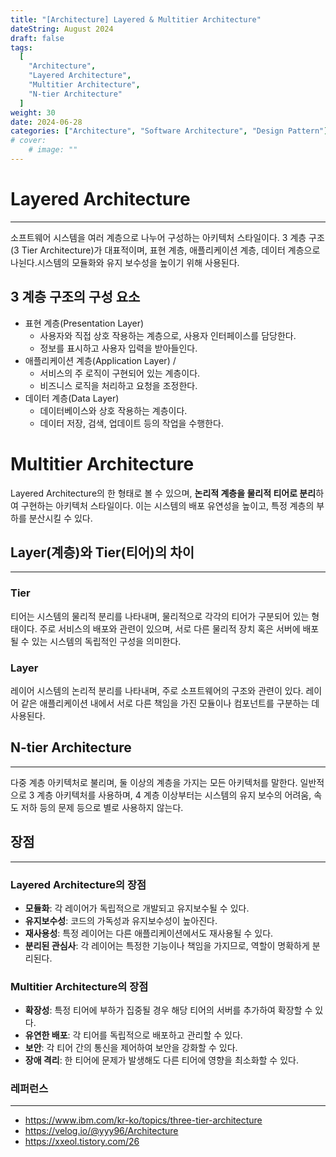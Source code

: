 ```yaml
---
title: "[Architecture] Layered & Multitier Architecture"
dateString: August 2024
draft: false
tags:
  [
    "Architecture",
    "Layered Architecture",
    "Multitier Architecture",
    "N-tier Architecture"
  ]
weight: 30
date: 2024-06-28
categories: ["Architecture", "Software Architecture", "Design Pattern"]
# cover:
    # image: ""
---
```

# Layered Architecture
---
소프트웨어 시스템을 여러 계층으로 나누어 구성하는 아키텍처 스타일이다. 3 계층 구조(3 Tier Architecture)가 대표적이며, 표현 계층, 애플리케이션 계층, 데이터 계층으로 나뉜다.시스템의 모듈화와 유지 보수성을 높이기 위해 사용된다. 

## 3 계층 구조의 구성 요소
- 표현 계층(Presentation Layer)
    - 사용자와 직접 상호 작용하는 계층으로, 사용자 인터페이스를 담당한다.
    - 정보를 표시하고 사용자 입력을 받아들인다.
- 애플리케이션 계층(Application Layer) /
    - 서비스의 주 로직이 구현되어 있는 계층이다.
    - 비즈니스 로직을 처리하고 요청을 조정한다.
- 데이터 계층(Data Layer)
    - 데이터베이스와 상호 작용하는 계층이다.
    - 데이터 저장, 검색, 업데이트 등의 작업을 수행한다.
  
# Multitier Architecture
Layered Architecture의 한 형태로 볼 수 있으며, **논리적 계층을 물리적 티어로 분리**하여 구현하는 아키텍처 스타일이다. 이는 시스템의 배포 유연성을 높이고, 특정 계층의 부하를 분산시킬 수 있다.

## Layer(계층)와 Tier(티어)의 차이
---
### Tier

티어는 시스템의 물리적 분리를 나타내며, 물리적으로 각각의 티어가 구분되어 있는 형태이다. 주로 서비스의 배포와 관련이 있으며, 서로 다른 물리적 장치 혹은 서버에 배포될 수 있는 시스템의 독립적인 구성을 의미한다. 

### Layer

레이어 시스템의 논리적 분리를 나타내며, 주로 소프트웨어의 구조와 관련이 있다. 레이어 같은 애플리케이션 내에서 서로 다른 책임을 가진 모듈이나 컴포넌트를 구분하는 데 사용된다.

## N-tier Architecture
---
다중 계층 아키텍처로 불리며, 둘 이상의 계층을 가지는 모든 아키텍처를 말한다. 일반적으로 3 계층 아키텍처를 사용하며, 4 계층 이상부터는 시스템의 유지 보수의 어려움, 속도 저하 등의 문제 등으로 별로 사용하지 않는다. 

## 장점
---
### Layered Architecture의 장점

- **모듈화**: 각 레이어가 독립적으로 개발되고 유지보수될 수 있다.
- **유지보수성**: 코드의 가독성과 유지보수성이 높아진다.
- **재사용성**: 특정 레이어는 다른 애플리케이션에서도 재사용될 수 있다.
- **분리된 관심사**: 각 레이어는 특정한 기능이나 책임을 가지므로, 역할이 명확하게 분리된다.

### Multitier Architecture의 장점

- **확장성**: 특정 티어에 부하가 집중될 경우 해당 티어의 서버를 추가하여 확장할 수 있다.
- **유연한 배포**: 각 티어를 독립적으로 배포하고 관리할 수 있다.
- **보안**: 각 티어 간의 통신을 제어하여 보안을 강화할 수 있다.
- **장애 격리**: 한 티어에 문제가 발생해도 다른 티어에 영향을 최소화할 수 있다.

### 레퍼런스
---
- https://www.ibm.com/kr-ko/topics/three-tier-architecture
- https://velog.io/@yyy96/Architecture
- https://xxeol.tistory.com/26